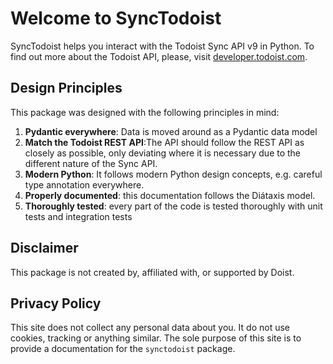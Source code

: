 # Welcome to SyncTodoist

SyncTodoist helps you interact with the Todoist Sync API v9 in Python. To find out more about the Todoist API, please, visit
[developer.todoist.com](https://developer.todoist.com).

## Design Principles

This package was designed with the following principles in mind:

1. **Pydantic everywhere**: Data is moved around as a Pydantic data model
2. **Match the Todoist REST API**:The API should follow the REST API as closely as possible, only deviating where it is necessary due to the different nature of
   the Sync API.
3. **Modern Python**: It follows modern Python design concepts, e.g. careful type annotation everywhere.
4. **Properly documented**: this documentation follows the Diátaxis model.
5. **Thoroughly tested**: every part of the code is tested thoroughly with unit tests and integration tests

## Disclaimer

This package is not created by, affiliated with, or supported by Doist.

## Privacy Policy

This site does not collect any personal data about you. It do not use cookies, tracking or anything similar. The sole purpose of this site is to provide a
documentation for the `synctodoist` package.